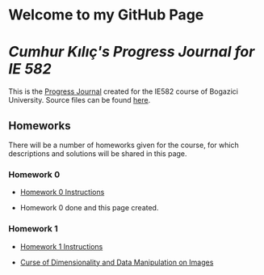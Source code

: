 # Welcome to my GitHub Page

# *Cumhur Kılıç's Progress Journal for IE 582*

This is the [Progress Journal](https://bu-ie-582.github.io/fall21-cumhurkilic/) created for the IE582 course of Bogazici University. Source files can be found [here](https://github.com/BU-IE-582/fall21-cumhurkilic).


## Homeworks

There will be a number of homeworks given for the course, for which descriptions and solutions will be shared in this page.

### Homework 0

* [Homework 0 Instructions](https://bu-ie-582.github.io/fall21-cumhurkilic/IE582_Fall21_Homework_0.pdf)

* Homework 0 done and this page created.


### Homework 1

* [Homework 1 Instructions](https://bu-ie-582.github.io/fall21-cumhurkilic/IE582_Fall21_Homework_1.pdf)

* [Curse of Dimensionality and Data Manipulation on Images](https://bu-ie-582.github.io/fall21-cumhurkilic/IE582_HW1_Cumhur_Kılıç.html)

